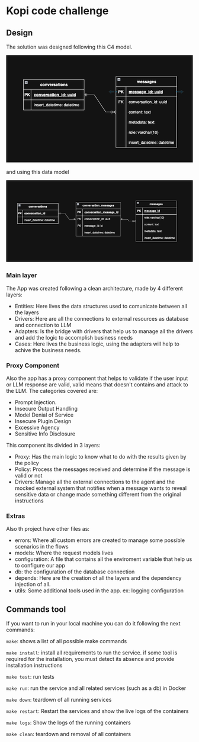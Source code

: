 # Kopi code challenge

## Design

The solution was designed following this C4 model.

![C4 Model](docs/images/c4-model.png?raw=true)

and using this data model

![C4 Model](docs/images/data-model.png?raw=true)

### Main layer

The App was created following a clean architecture, made by 4 different layers:

- Entities: Here lives the data structures used to comunicate between all the layers
- Drivers: Here are all the  connections to external resources as database and connection to LLM
- Adapters: Is the bridge with drivers that help us to manage all the drivers and add the logic to accomplish business needs
- Cases: Here lives the business logic, using the adapters will help to achive the business needs.

### Proxy Component
Also the app has a proxy component that helps to validate if the user input or LLM response are valid, valid means that doesn't contains and attack to the LLM. The categories covered are:

- Prompt Injection.
- Insecure Output Handling
- Model Denial of Service
- Insecure Plugin Design
- Excessive Agency
- Sensitive Info Disclosure

This component its divided in 3 layers:

- Proxy: Has the main logic to know what to do with the results given by the policy
- Policy: Process the messages received and determine if the message is valid or not
- Drivers: Manage all the external connections to the agent and the mocked external system that notifies when a message wants to reveal sensitive data or change made something different from the original instructions


### Extras
Also th project have other files as:

- errors: Where all custom errors are created to manage some possible scenarios in the flows
- models: Where the request models lives 
- configuration: A file that contains all the enviroment variable that help us to configure our app
- db: the configuration of the database connection
- depends: Here are the creation of all the layers and the dependency injection of all.
- utils: Some additional tools used in the app. ex: logging configuration


## Commands tool

If you want to run in your local machine you can do it following the next commands:

`make`: shows a list of all possible make commands

`make install`: install all requirements to run 
the service. if some tool is required for the installation, you must detect its absence and provide installation instructions

`make test`: run tests

`make run`: run the service and all related services (such as a db) in Docker

`make down`: teardown of all running services

`make restart`: Restart the services and show the live logs of the containers

`make logs`: Show the logs of the running containers

`make clean`: teardown and removal of all containers
